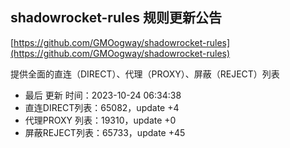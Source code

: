## shadowrocket-rules 规则更新公告

[https://github.com/GMOogway/shadowrocket-rules](https://github.com/GMOogway/shadowrocket-rules)

提供全面的直连（DIRECT）、代理（PROXY）、屏蔽（REJECT）列表
- 最后 更新 时间：2023-10-24 06:34:38
- 直连DIRECT列表：65082，update +4
- 代理PROXY 列表：19310，update +0
- 屏蔽REJECT列表：65733，update +45